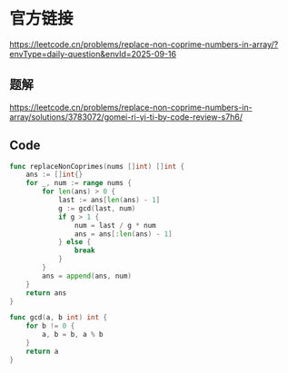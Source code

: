 # 官方链接
https://leetcode.cn/problems/replace-non-coprime-numbers-in-array/?envType=daily-question&envId=2025-09-16

## 题解
https://leetcode.cn/problems/replace-non-coprime-numbers-in-array/solutions/3783072/gomei-ri-yi-ti-by-code-review-s7h6/

## Code
```go
func replaceNonCoprimes(nums []int) []int {
    ans := []int{}
    for _, num := range nums {
        for len(ans) > 0 {
            last := ans[len(ans) - 1]
            g := gcd(last, num)
            if g > 1 {
                num = last / g * num
                ans = ans[:len(ans) - 1]
            } else {
                break
            }
        }
        ans = append(ans, num)
    }
    return ans
}

func gcd(a, b int) int {
    for b != 0 {
        a, b = b, a % b
    }
    return a
}
```